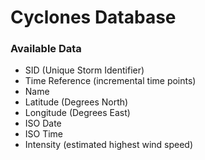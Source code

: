 # Cyclones Database

### Available Data

* SID (Unique Storm Identifier)
* Time Reference (incremental time points)
* Name
* Latitude (Degrees North)
* Longitude (Degrees East)
* ISO Date
* ISO Time
* Intensity (estimated highest wind speed)